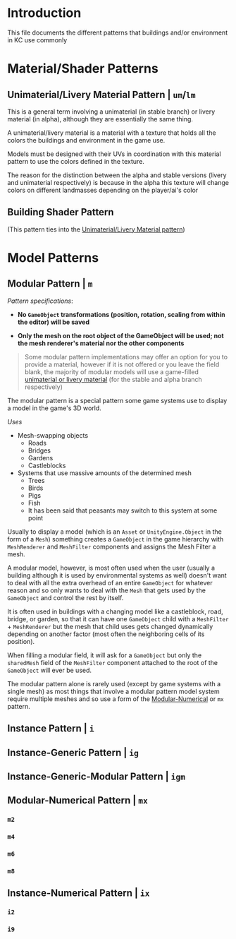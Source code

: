 # Introduction
This file documents the different patterns that buildings and/or environment in KC use commonly

# Material/Shader Patterns
## Unimaterial/Livery Material Pattern | `um`/`lm`
This is a general term involving a unimaterial (in stable branch) or livery material (in alpha), although they are essentially the same thing. 

A unimaterial/livery material is a material with a texture that holds all the colors the buildings and environment in the game use. 

Models must be designed with their UVs in coordination with this material pattern to use the colors defined in the texture. 

The reason for the distinction between the alpha and stable versions (livery and unimaterial respectively) is because in the alpha this texture will change colors on different landmasses depending on the player/ai's color

## Building Shader Pattern
(This pattern ties into the [Unimaterial/Livery Material pattern]())



# Model Patterns
## Modular Pattern | `m`

*Pattern specifications*: 

- **No `GameObject` transformations (position, rotation, scaling from within the editor) will be saved**

- **Only the mesh on the root object of the GameObject will be used; not the mesh renderer's material nor the other components**

> Some modular pattern implementations may offer an option for you to provide a material, however if it is not offered or you leave the field blank, the majority of modular models will use a game-filled [unimaterial or livery material]() (for the stable and alpha branch respectively)

The modular pattern is a special pattern some game systems use to display a model in the game's 3D world. 

*Uses*

- Mesh-swapping objects
    - Roads
    - Bridges
    - Gardens
    - Castleblocks
- Systems that use massive amounts of the determined mesh
    - Trees
    - Birds
    - Pigs
    - Fish
    - It has been said that peasants may switch to this system at some point


Usually to display a model (which is an `Asset` or `UnityEngine.Object` in the form of a `Mesh`) something creates a `GameObject` in the game hierarchy with `MeshRenderer` and `MeshFilter` components and assigns the Mesh Filter a mesh. 

A modular model, however, is most often used when the user (usually a building although it is used by environmental systems as well) doesn't want to deal with all the extra overhead of an entire `GameObject` for whatever reason and so only wants to deal with the `Mesh` that gets used by the `GameObject` and control the rest by itself. 

It is often used in buildings with a changing model like a castleblock, road, bridge, or garden, so that it can have one `GameObject` child with a `MeshFilter` + `MeshRenderer` but the mesh that child uses gets changed dynamically depending on another factor (most often the neighboring cells of its position). 

When filling a modular field, it will ask for a `GameObject` but only the `sharedMesh` field of the `MeshFilter` component attached to the root of the `GameObject` will ever be used. 

The modular pattern alone is rarely used (except by game systems with a single mesh) as most things that involve a modular pattern model system require multiple meshes and so use a form of the [Modular-Numerical]() or `mx` pattern.  

## Instance Pattern | `i`
## Instance-Generic Pattern | `ig`
## Instance-Generic-Modular Pattern | `igm`
## Modular-Numerical Pattern | `mx`
### `m2`
### `m4`
### `m6`
### `m8`
## Instance-Numerical Pattern | `ix`
### `i2`
### `i9`